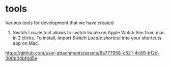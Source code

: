 # tools
Various tools for development that we have created


1. Switch Locale tool allows to switch locale on Apple Watch Sim from mac in 2 clicks. To install, import *Switch Locale.shortcut* into your shortcuts app on Mac.

https://github.com/user-attachments/assets/6a777958-d521-4c89-bf2d-300b04bf4d5e

